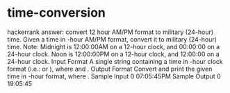 # time-conversion
hackerrank answer: 
convert 12 hour AM/PM format to military (24-hour) time.
Given a time in -hour AM/PM format, convert it to military (24-hour) time.
Note: Midnight is 12:00:00AM on a 12-hour clock, and 00:00:00 on a 24-hour clock. Noon is 12:00:00PM on a 12-hour clock, and 12:00:00 on a 24-hour clock.
Input Format
A single string  containing a time in -hour clock format (i.e.:  or ), where  and .
Output Format
Convert and print the given time in -hour format, where .
Sample Input 0
07:05:45PM
Sample Output 0
19:05:45
